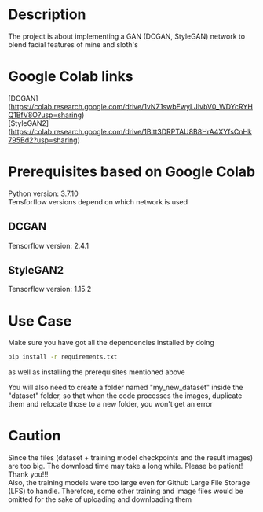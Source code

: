 # Description
The project is about implementing a GAN (DCGAN, StyleGAN) network to blend facial features of mine and sloth's

# Google Colab links
[DCGAN] (https://colab.research.google.com/drive/1vNZ1swbEwyLJlvbV0_WDYcRYHQ1BfV8O?usp=sharing) <br />
[StyleGAN2] (https://colab.research.google.com/drive/1Bitt3DRPTAU8B8HrA4XYfsCnHk795Bd2?usp=sharing)

# Prerequisites based on Google Colab
Python version: 3.7.10 <br />
Tensforflow versions depend on which network is used
## DCGAN
Tensorflow version: 2.4.1
## StyleGAN2
Tensorflow version: 1.15.2

# Use Case
Make sure you have got all the dependencies installed by doing
```bash
pip install -r requirements.txt
```
as well as installing the prerequisites mentioned above <br />

You will also need to create a folder named "my_new_dataset" inside the "dataset" folder, so that when the code processes the images, duplicate them and relocate those to a new folder, you won't get an error

# Caution
Since the files (dataset + training model checkpoints and the result images) are too big. The download time may take a long while. Please be patient! Thank you!!! <br />
Also, the training models were too large even for Github Large File Storage (LFS) to handle. Therefore, some other training and image files would be omitted for the sake of uploading and downloading them